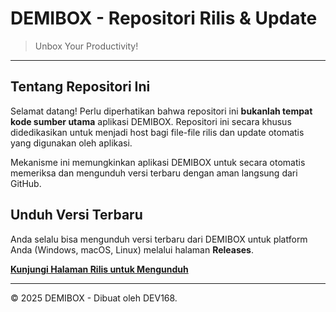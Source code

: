 
# DEMIBOX - Repositori Rilis & Update

> Unbox Your Productivity!

---

## Tentang Repositori Ini

Selamat datang! Perlu diperhatikan bahwa repositori ini **bukanlah tempat kode sumber utama** aplikasi DEMIBOX. Repositori ini secara khusus didedikasikan untuk menjadi host bagi file-file rilis dan update otomatis yang digunakan oleh aplikasi.

Mekanisme ini memungkinkan aplikasi DEMIBOX untuk secara otomatis memeriksa dan mengunduh versi terbaru dengan aman langsung dari GitHub.

## Unduh Versi Terbaru

Anda selalu bisa mengunduh versi terbaru dari DEMIBOX untuk platform Anda (Windows, macOS, Linux) melalui halaman **Releases**.

**[Kunjungi Halaman Rilis untuk Mengunduh](https://github.com/cloudocean32/demibox-updated/releases)**

---

&copy; 2025 DEMIBOX - Dibuat oleh DEV168.
